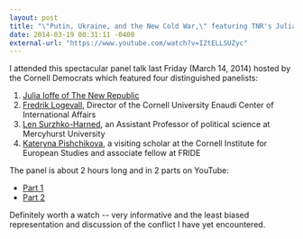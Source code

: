 ```yaml
---
layout: post
title: "\"Putin, Ukraine, and the New Cold War,\" featuring TNR's Julia Ioffe"
date: 2014-03-19 00:31:11 -0400
external-url: "https://www.youtube.com/watch?v=I2tELLSUZyc"
---
```


I attended this spectacular panel talk last Friday (March 14, 2014)
hosted by the Cornell Democrats which featured four distinguished
panelists:

1. [Julia Ioffe of The New Republic][]
2. [Fredrik Logevall][], Director of the Cornell University Enaudi Center
   of International Affairs
3. [Len Surzhko-Harned][], an Assistant Professor of political science at
   Mercyhurst University
4. [Kateryna Pishchikova][], a visiting scholar at the Cornell Institute
   for European Studies and associate fellow at FRIDE

[Julia Ioffe of The New Republic]: http://www.newrepublic.com/authors/julia-ioffe
[Fredrik Logevall]: http://en.wikipedia.org/wiki/Fredrik_Logevall
[Len Surzhko-Harned]: http://www.mercyhurst.edu/faculty/lena-surzhko-harned
[Kateryna Pishchikova]: https://cies.einaudi.cornell.edu/visiting-scholars

The panel is about 2 hours long and in 2 parts on YouTube:

* [Part 1](https://www.youtube.com/watch?v=I2tELLSUZyc)
* [Part 2](https://www.youtube.com/watch?v=vE5H7jtmp-c)

Definitely worth a watch -- very informative and the least biased
representation and discussion of the conflict I have yet encountered.
